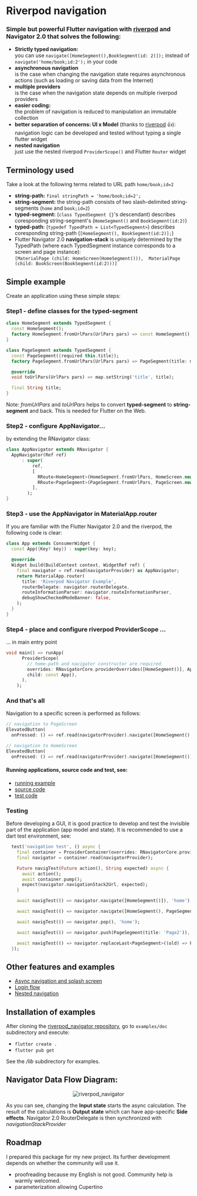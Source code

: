 # Riverpod navigation

### Simple but powerful Flutter navigation with [riverpod](https://riverpod.dev/) and Navigator 2.0 that solves the following:

- **Strictly typed navigation:** <br>
you can use ```navigate([HomeSegment(),BookSegment(id: 2)]);``` instead of ```navigate('home/book;id:2');``` in your code
- **asynchronous navigation**<br>
is the case when changing the navigation state requires asynchronous actions (such as loading or saving data from the Internet)
- **multiple providers**<br>
is the case when the navigation state depends on multiple riverpod providers
- **easier coding:** <br>
the problem of navigation is reduced to manipulation an immutable collection
- **better separation of concerns: UI x Model** (thanks to [riverpod](https://riverpod.dev/) :+1:):<br>
navigation logic can be developed and tested without typing a single flutter widget
- **nested navigation**<br>
just use the nested riverpod ```ProviderScope()``` and Flutter ```Router``` widget

## Terminology used

Take a look at the following terms related to URL path ```home/book;id=2```

- **string-path:** ```final stringPath = 'home/book;id=2';```
- **string-segment:** the string-path consists of two slash-delimited string-segments (```home``` and ```book;id=2```)
- **typed-segment:** (```class TypedSegment {}```'s descendant) describes coresponding string-segment's (```HomeSegment()``` and ```BookSegment(id:2)```)
- **typed-path**: (```typedef TypedPath = List<TypedSegment>```) describes coresponding string-path (```[HomeSegment(), BookSegment(id:2)];```)
- Flutter Navigator 2.0 **navigation-stack** is uniquely determined by the TypedPath (where each TypedSegment instance corresponds to a screen and page instance):<br>
  ```[MaterialPage (child: HomeScreen(HomeSegment())),  MaterialPage (child: BookScreen(BookSegment(id:2)))]```

## Simple example

Create an application using these simple steps:

### Step1 - define classes for the typed-segment 

```dart
class HomeSegment extends TypedSegment {
  const HomeSegment();
  factory HomeSegment.fromUrlPars(UrlPars pars) => const HomeSegment();
}

class PageSegment extends TypedSegment {
  const PageSegment({required this.title});
  factory PageSegment.fromUrlPars(UrlPars pars) => PageSegment(title: map.getString('title'));

  @override
  void toUrlPars(UrlPars pars) => map.setString('title', title);

  final String title;
}
```

Note: *fromUrlPars* and *toUrlPars* helps to convert **typed-segment** to **string-segment** and back.
This is needed for Flutter on the Web.

### Step2 - configure AppNavigator...

by extending the RNavigator class:

```dart
class AppNavigator extends RNavigator {
  AppNavigator(Ref ref)
      : super(
          ref,
          [
            RRoute<HomeSegment>(HomeSegment.fromUrlPars, HomeScreen.new), // build a HomeScreen for HomeSegment
            RRoute<PageSegment>(PageSegment.fromUrlPars, PageScreen.new), // build a PageScreen for PageSegment
          ],
        );
}
```

### Step3 - use the AppNavigator in MaterialApp.router

If you are familiar with the Flutter Navigator 2.0 and the riverpod, the following code is clear:

```dart
class App extends ConsumerWidget {
  const App({Key? key}) : super(key: key);

  @override
  Widget build(BuildContext context, WidgetRef ref) {
    final navigator = ref.read(navigatorProvider) as AppNavigator;
    return MaterialApp.router(
      title: 'Riverpod Navigator Example',
      routerDelegate: navigator.routerDelegate,
      routeInformationParser: navigator.routeInformationParser,
      debugShowCheckedModeBanner: false,
    );
  }
}
```

### Step4 - place and configure riverpod ProviderScope ...

... in main entry point

```dart
void main() => runApp(
      ProviderScope(
        // home-path and navigator constructor are required
        overrides: RNavigatorCore.providerOverrides([HomeSegment()], AppNavigator.new),
        child: const App(),
      ),
    );
```

### And that's all

Navigation to a specific screen is performed as follows:

```dart
// navigation to PageScreen
ElevatedButton(
  onPressed: () => ref.read(navigatorProvider).navigate([HomeSegment(), PageSegment(title: 'Page')]),

// navigation to HomeScreen
ElevatedButton(
  onPressed: () => ref.read(navigatorProvider).navigate([HomeSegment()]),
```

#### Running applications, source code and test, see:

- [running example](https://pavelpz.github.io/doc_simple/)
- [source code](https://github.com/PavelPZ/riverpod_navigator/blob/main/examples/doc/lib/simple.dart)
- [test code](https://github.com/PavelPZ/riverpod_navigator/blob/main/examples/doc/test/simple_test.dart)

### Testing

Before developing a GUI, it is good practice to develop and test the invisible part of the application (app model and state).
It is recommended to use a dart test environment, see:

```dart 
  test('navigation test', () async {
    final container = ProviderContainer(overrides: RNavigatorCore.providerOverrides([HomeSegment()], AppNavigator.new));
    final navigator = container.read(navigatorProvider);

    Future navigTest(Future action(), String expected) async {
      await action();
      await container.pump();
      expect(navigator.navigationStack2Url, expected);
    }

    await navigTest(() => navigator.navigate([HomeSegment()]), 'home');

    await navigTest(() => navigator.navigate([HomeSegment(), PageSegment(title: 'Page')]), 'home/page;title=Page');

    await navigTest(() => navigator.pop(), 'home');

    await navigTest(() => navigator.push(PageSegment(title: 'Page2')), 'home/page;title=Page2');

    await navigTest(() => navigator.replaceLast<PageSegment>((old) => PageSegment(title: 'X${old.title}')), 'home/page;title=XPage2');
  });
```

## Other features and examples 

- [Async navigation and splash screen](https://github.com/PavelPZ/riverpod_navigator/blob/main/features/async.md)
- [Login flow](https://github.com/PavelPZ/riverpod_navigator/blob/main/features/login_flow.md)
- [Nested navigation](https://github.com/PavelPZ/riverpod_navigator/blob/main/features/nested_navigation.md)

## Installation of examples

After cloning the [riverpod_navigator repository](https://github.com/PavelPZ/riverpod_navigator), go to ```examples/doc``` subdirectory and execute:

- ```flutter create .```
- ```flutter pub get```

See the */lib* subdirectory for examples.

## Navigator Data Flow Diagram:

<p align="center">
<img src="https://raw.githubusercontent.com/PavelPZ/riverpod_navigator/master/README.png" alt="riverpod_navigator" />
</p>

As you can see, changing the **Input state** starts the async calculation.
The result of the calculations is **Output state** which can have app-specific **Side effects**.
Navigator 2.0 RouterDelegate is then synchronized with *navigationStackProvider*

## Roadmap

I prepared this package for my new project. Its further development depends on whether the community will use it.

- proofreading because my English is not good. Community help is warmly welcomed.
- parameterization allowing Cupertino
